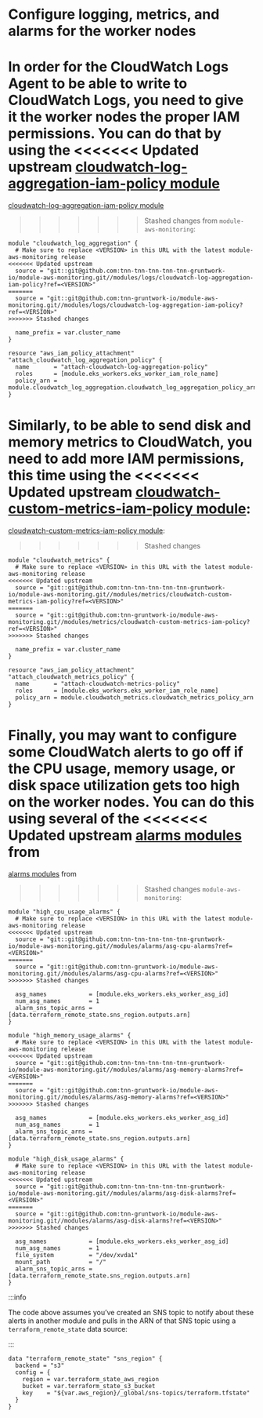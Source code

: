 # Configure logging, metrics, and alarms for the worker nodes

In order for the CloudWatch Logs Agent to be able to write to CloudWatch Logs, you need to give it the worker nodes the
proper IAM permissions. You can do that by using the
<<<<<<< Updated upstream
[cloudwatch-log-aggregation-iam-policy module](https://github.com/tnn-tnn-tnn-tnn-tnn-gruntwork-io/module-aws-monitoring/tree/master/modules/logs/cloudwatch-log-aggregation-iam-policy)
=======
[cloudwatch-log-aggregation-iam-policy module](https://github.com/tnn-gruntwork-io/module-aws-monitoring/tree/master/modules/logs/cloudwatch-log-aggregation-iam-policy)
>>>>>>> Stashed changes
from `module-aws-monitoring`:

```hcl title=infrastructure-modules/services/eks-cluster/main.tf
module "cloudwatch_log_aggregation" {
  # Make sure to replace <VERSION> in this URL with the latest module-aws-monitoring release
<<<<<<< Updated upstream
  source = "git::git@github.com:tnn-tnn-tnn-tnn-tnn-gruntwork-io/module-aws-monitoring.git//modules/logs/cloudwatch-log-aggregation-iam-policy?ref=<VERSION>"
=======
  source = "git::git@github.com:tnn-gruntwork-io/module-aws-monitoring.git//modules/logs/cloudwatch-log-aggregation-iam-policy?ref=<VERSION>"
>>>>>>> Stashed changes

  name_prefix = var.cluster_name
}

resource "aws_iam_policy_attachment" "attach_cloudwatch_log_aggregation_policy" {
  name       = "attach-cloudwatch-log-aggregation-policy"
  roles      = [module.eks_workers.eks_worker_iam_role_name]
  policy_arn = module.cloudwatch_log_aggregation.cloudwatch_log_aggregation_policy_arn
}
```

Similarly, to be able to send disk and memory metrics to CloudWatch, you need to add more IAM permissions, this time
using the
<<<<<<< Updated upstream
[cloudwatch-custom-metrics-iam-policy module](https://github.com/tnn-tnn-tnn-tnn-tnn-gruntwork-io/module-aws-monitoring/tree/master/modules/metrics/cloudwatch-custom-metrics-iam-policy):
=======
[cloudwatch-custom-metrics-iam-policy module](https://github.com/tnn-gruntwork-io/module-aws-monitoring/tree/master/modules/metrics/cloudwatch-custom-metrics-iam-policy):
>>>>>>> Stashed changes

```hcl title=infrastructure-modules/services/eks-cluster/main.tf
module "cloudwatch_metrics" {
  # Make sure to replace <VERSION> in this URL with the latest module-aws-monitoring release
<<<<<<< Updated upstream
  source = "git::git@github.com:tnn-tnn-tnn-tnn-tnn-gruntwork-io/module-aws-monitoring.git//modules/metrics/cloudwatch-custom-metrics-iam-policy?ref=<VERSION>"
=======
  source = "git::git@github.com:tnn-gruntwork-io/module-aws-monitoring.git//modules/metrics/cloudwatch-custom-metrics-iam-policy?ref=<VERSION>"
>>>>>>> Stashed changes

  name_prefix = var.cluster_name
}

resource "aws_iam_policy_attachment" "attach_cloudwatch_metrics_policy" {
  name       = "attach-cloudwatch-metrics-policy"
  roles      = [module.eks_workers.eks_worker_iam_role_name]
  policy_arn = module.cloudwatch_metrics.cloudwatch_metrics_policy_arn
}
```

Finally, you may want to configure some CloudWatch alerts to go off if the CPU usage, memory usage, or disk space
utilization gets too high on the worker nodes. You can do this using several of the
<<<<<<< Updated upstream
[alarms modules](https://github.com/tnn-tnn-tnn-tnn-tnn-gruntwork-io/module-aws-monitoring/tree/master/modules/alarms) from
=======
[alarms modules](https://github.com/tnn-gruntwork-io/module-aws-monitoring/tree/master/modules/alarms) from
>>>>>>> Stashed changes
`module-aws-monitoring`:

```hcl title=infrastructure-modules/services/eks-cluster/main.tf
module "high_cpu_usage_alarms" {
  # Make sure to replace <VERSION> in this URL with the latest module-aws-monitoring release
<<<<<<< Updated upstream
  source = "git::git@github.com:tnn-tnn-tnn-tnn-tnn-gruntwork-io/module-aws-monitoring.git//modules/alarms/asg-cpu-alarms?ref=<VERSION>"
=======
  source = "git::git@github.com:tnn-gruntwork-io/module-aws-monitoring.git//modules/alarms/asg-cpu-alarms?ref=<VERSION>"
>>>>>>> Stashed changes

  asg_names            = [module.eks_workers.eks_worker_asg_id]
  num_asg_names        = 1
  alarm_sns_topic_arns = [data.terraform_remote_state.sns_region.outputs.arn]
}

module "high_memory_usage_alarms" {
  # Make sure to replace <VERSION> in this URL with the latest module-aws-monitoring release
<<<<<<< Updated upstream
  source = "git::git@github.com:tnn-tnn-tnn-tnn-tnn-gruntwork-io/module-aws-monitoring.git//modules/alarms/asg-memory-alarms?ref=<VERSION>"
=======
  source = "git::git@github.com:tnn-gruntwork-io/module-aws-monitoring.git//modules/alarms/asg-memory-alarms?ref=<VERSION>"
>>>>>>> Stashed changes

  asg_names            = [module.eks_workers.eks_worker_asg_id]
  num_asg_names        = 1
  alarm_sns_topic_arns = [data.terraform_remote_state.sns_region.outputs.arn]
}

module "high_disk_usage_alarms" {
  # Make sure to replace <VERSION> in this URL with the latest module-aws-monitoring release
<<<<<<< Updated upstream
  source = "git::git@github.com:tnn-tnn-tnn-tnn-tnn-gruntwork-io/module-aws-monitoring.git//modules/alarms/asg-disk-alarms?ref=<VERSION>"
=======
  source = "git::git@github.com:tnn-gruntwork-io/module-aws-monitoring.git//modules/alarms/asg-disk-alarms?ref=<VERSION>"
>>>>>>> Stashed changes

  asg_names            = [module.eks_workers.eks_worker_asg_id]
  num_asg_names        = 1
  file_system          = "/dev/xvda1"
  mount_path           = "/"
  alarm_sns_topic_arns = [data.terraform_remote_state.sns_region.outputs.arn]
}
```

:::info

The code above assumes you’ve created an SNS topic to notify about these alerts in another module and pulls
in the ARN of that SNS topic using a `terraform_remote_state` data source:

:::

```hcl title=infrastructure-modules/services/eks-cluster/dependencies.tf
data "terraform_remote_state" "sns_region" {
  backend = "s3"
  config = {
    region = var.terraform_state_aws_region
    bucket = var.terraform_state_s3_bucket
    key    = "${var.aws_region}/_global/sns-topics/terraform.tfstate"
  }
}
```
